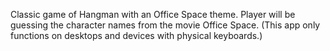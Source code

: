 Classic game of Hangman with an Office Space theme. Player will be guessing the character names from the movie Office Space. (This app only functions on desktops and devices with physical keyboards.)
